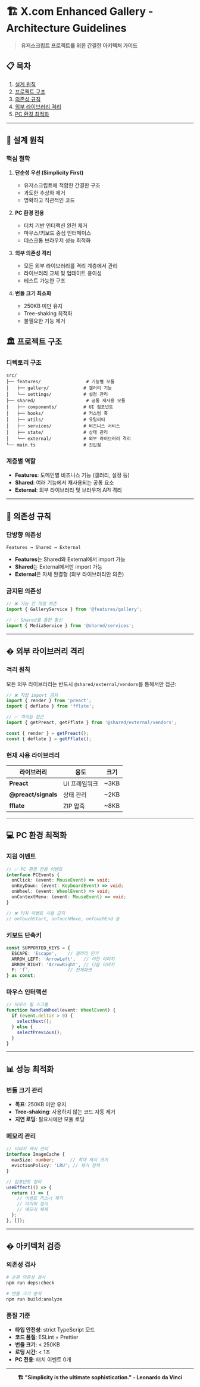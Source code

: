 # 🏗️ X.com Enhanced Gallery - Architecture Guidelines

> **유저스크립트 프로젝트를 위한 간결한 아키텍처 가이드**

## 📋 목차

1. [설계 원칙](#설계-원칙)
2. [프로젝트 구조](#프로젝트-구조)
3. [의존성 규칙](#의존성-규칙)
4. [외부 라이브러리 격리](#외부-라이브러리-격리)
5. [PC 환경 최적화](#pc-환경-최적화)

---

## 🎯 설계 원칙

### 핵심 철학

1. **단순성 우선 (Simplicity First)**
   - 유저스크립트에 적합한 간결한 구조
   - 과도한 추상화 제거
   - 명확하고 직관적인 코드

2. **PC 환경 전용**
   - 터치 기반 인터랙션 완전 제거
   - 마우스/키보드 중심 인터페이스
   - 데스크톱 브라우저 성능 최적화

3. **외부 의존성 격리**
   - 모든 외부 라이브러리를 격리 계층에서 관리
   - 라이브러리 교체 및 업데이트 용이성
   - 테스트 가능한 구조

4. **번들 크기 최소화**
   - 250KB 미만 유지
   - Tree-shaking 최적화
   - 불필요한 기능 제거

## 🏛️ 프로젝트 구조

### 디렉토리 구조

```
src/
├── features/                 # 기능별 모듈
│   ├── gallery/             # 갤러리 기능
│   └── settings/            # 설정 관리
├── shared/                   # 공통 재사용 모듈
│   ├── components/          # UI 컴포넌트
│   ├── hooks/               # 커스텀 훅
│   ├── utils/               # 유틸리티
│   ├── services/            # 비즈니스 서비스
│   ├── state/               # 상태 관리
│   └── external/            # 외부 라이브러리 격리
└── main.ts                  # 진입점
```

### 계층별 역할

- **Features**: 도메인별 비즈니스 기능 (갤러리, 설정 등)
- **Shared**: 여러 기능에서 재사용되는 공통 요소
- **External**: 외부 라이브러리 및 브라우저 API 격리

---

## 🔗 의존성 규칙

### 단방향 의존성

```
Features → Shared → External
```

- **Features**는 Shared와 External에서 import 가능
- **Shared**는 External에서만 import 가능
- **External**은 자체 완결형 (외부 라이브러리만 의존)

### 금지된 의존성

```typescript
// ❌ 기능 간 직접 의존
import { GalleryService } from '@features/gallery';

// ✅ Shared를 통한 통신
import { MediaService } from '@shared/services';
```

---

## � 외부 라이브러리 격리

### 격리 원칙

모든 외부 라이브러리는 반드시 `@shared/external/vendors`를 통해서만 접근:

```typescript
// ❌ 직접 import 금지
import { render } from 'preact';
import { deflate } from 'fflate';

// ✅ 격리된 접근
import { getPreact, getFflate } from '@shared/external/vendors';

const { render } = getPreact();
const { deflate } = getFflate();
```

### 현재 사용 라이브러리

| 라이브러리 | 용도 | 크기 |
|------------|------|------|
| **Preact** | UI 프레임워크 | ~3KB |
| **@preact/signals** | 상태 관리 | ~2KB |
| **fflate** | ZIP 압축 | ~8KB |

---

## 💻 PC 환경 최적화

### 지원 이벤트

```typescript
// ✅ PC 환경 전용 이벤트
interface PCEvents {
  onClick: (event: MouseEvent) => void;
  onKeyDown: (event: KeyboardEvent) => void;
  onWheel: (event: WheelEvent) => void;
  onContextMenu: (event: MouseEvent) => void;
}

// ❌ 터치 이벤트 사용 금지
// onTouchStart, onTouchMove, onTouchEnd 등
```

### 키보드 단축키

```typescript
const SUPPORTED_KEYS = {
  ESCAPE: 'Escape',    // 갤러리 닫기
  ARROW_LEFT: 'ArrowLeft',   // 이전 이미지
  ARROW_RIGHT: 'ArrowRight', // 다음 이미지
  F: 'f',              // 전체화면
} as const;
```

### 마우스 인터랙션

```typescript
// 마우스 휠 스크롤
function handleWheel(event: WheelEvent) {
  if (event.deltaY > 0) {
    selectNext();
  } else {
    selectPrevious();
  }
}
```

---

## 📊 성능 최적화

### 번들 크기 관리

- **목표**: 250KB 미만 유지
- **Tree-shaking**: 사용하지 않는 코드 자동 제거
- **지연 로딩**: 필요시에만 모듈 로딩

### 메모리 관리

```typescript
// 이미지 캐시 관리
interface ImageCache {
  maxSize: number;      // 최대 캐시 크기
  evictionPolicy: 'LRU'; // 제거 정책
}

// 컴포넌트 정리
useEffect(() => {
  return () => {
    // 이벤트 리스너 제거
    // 타이머 정리
    // 메모리 해제
  };
}, []);
```

---

## � 아키텍처 검증

### 의존성 검사

```bash
# 순환 의존성 검사
npm run deps:check

# 번들 크기 분석
npm run build:analyze
```

### 품질 기준

- **타입 안전성**: strict TypeScript 모드
- **코드 품질**: ESLint + Prettier
- **번들 크기**: < 250KB
- **로딩 시간**: < 1초
- **PC 전용**: 터치 이벤트 0개

---

<div align="center">

**🏗️ "Simplicity is the ultimate sophistication." - Leonardo da Vinci**

</div>
